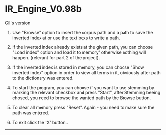 # IR_Engine_V0.98b
Gil's version

1. Use "Browse" option to insert the corpus path and a path to save the inverted index at or use the text boxs to write a path.

2. If the inverted index already exists at the given path, you can choose "Load index" option and load it to memory' otherwise nothing will happen. (relevant for part 2 
of the project).

3. If the inverted index is stored in memory, you can choose "Show inverted index" option in order to view all terms in it, obviously after path to
the dictionary was entered.

4. To start the program, you can choose if you want to use stemming by marking the relevant checkbox and press "Start", after Stemming beeing chosed,
you need to browse the wanted path by the Browse button.

5. To clear all memory press "Reset". Again - you need to make sure the path was entered.

6. To exit click the 'X' button..

-----------------------------------
